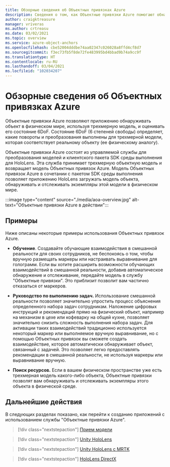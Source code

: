```yaml
---
title: Обзорные сведения об Объектных привязках Azure
description: Сведения о том, как Объектные привязки Azure помогают обнаруживать объекты в физическом мире.
author: craigktreasure
manager: vriveras
ms.author: crtreasu
ms.date: 03/02/2021
ms.topic: overview
ms.service: azure-object-anchors
ms.openlocfilehash: cbe52004dddbe74aa02347c026028a8ffd4cf8d7
ms.sourcegitcommit: f3ec73fb5f8de72fe483995bd4bbad9b74a9cc9f
ms.translationtype: HT
ms.contentlocale: ru-RU
ms.lasthandoff: 03/04/2021
ms.locfileid: "102034207"
---
```

# <a name="azure-object-anchors-overview"></a>Обзорные сведения об Объектных привязках Azure

Объектные привязки Azure позволяют приложению обнаруживать объект в физическом мире, используя трехмерную модель, и оценивать его состояние 6DoF. Состояние 6DoF (6 степеней свободы) определяет, какие повороты и преобразования выполнены для трехмерной модели, которая соответствует реальному объекту (ее физическому аналогу). 

Объектные привязки Azure состоят из управляемой службы для преобразования моделей и клиентского пакета SDK среды выполнения для HoloLens. Эта служба принимает трехмерную объектную модель и возвращает модель Объектных привязок Azure. Модель Объектных привязок Azure в сочетании с пакетом SDK среды выполнения позволяет приложению HoloLens загружать модель объекта, обнаруживать и отслеживать экземпляры этой модели в физическом мире.

:::image type="content" source="./media/aoa-overview.jpg" alt-text="Объектные привязки Azure в действии":::

## <a name="examples"></a>Примеры

Ниже описаны некоторые примеры использования Объектных привязок Azure.

- **Обучение**. Создавайте обучающие взаимодействия в смешанной реальности для своих сотрудников, не беспокоясь о том, чтобы вручную размещать маркеры или настраивать выравнивание для голограмм. Если вы хотите расширить возможности обучающих взаимодействий в смешанной реальности, добавив автоматическое обнаружение и отслеживание, передайте модель в службу "Объектные привязки". Это приблизит позволит вам частично отказаться от маркеров.

- **Руководство по выполнению задач.** Использование смешанной реальности позволяет значительно упростить процесс объяснения определенного набора задач сотрудникам. Наложение цифровых инструкций и рекомендаций прямо на физический объект, например на механизм в цехе или кофеварку на общей кухне, позволяет значительно снизить сложность выполнения набора задач. Для активации таких взаимодействий традиционно используется некоторый маркер или выполняемое вручную выравнивание, но с помощью Объектных привязок вы сможете создать взаимодействие, которое автоматически обнаруживает объект, связанный с задачей. Это позволяет легко предоставлять рекомендации в смешанной реальности, не используя маркеры или выравнивание вручную.

- **Поиск ресурсов.** Если в вашем физическом пространстве уже есть трехмерная модель какого-либо объекта, Объектные привязки позволят вам обнаруживать и отслеживать экземпляры этого объекта в физической среде.

## <a name="next-steps"></a>Дальнейшие действия

В следующих разделах показано, как перейти к созданию приложений с использованием службы "Объектные привязки Azure".

> [!div class="nextstepaction"]
> [Прием модели](quickstarts/get-started-model-conversion.md)

> [!div class="nextstepaction"]
> [Unity HoloLens](quickstarts/get-started-unity-hololens.md)

> [!div class="nextstepaction"]
> [Unity HoloLens с MRTK](quickstarts/get-started-unity-hololens-mrtk.md)

> [!div class="nextstepaction"]
> [HoloLens DirectX](quickstarts/get-started-hololens-directx.md)
